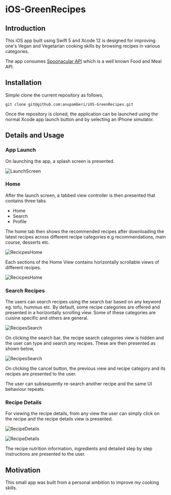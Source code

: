 # iOS-GreenRecipes

## Introduction

This iOS app built using Swift 5 and Xcode 12 is designed for improving one's  Vegan and Vegetarian cooking skills by browsing recipes
in various categories.

The app consumes [Spoonacular API](https://spoonacular.com/food-api) which is a well known Food and Meal API.

## Installation

Simple clone the current repository as follows,

`git clone git@github.com:anupamberi/iOS-GreenRecipes.git`

Once the repository is cloned, the application can be launched using the normal Xcode app launch button and by selecting an IPhone
simulator.


## Details and Usage

### App Launch

On launching the app, a splash screen is presented.

![LaunchScreen](screenshots/LaunchScreen.png)

### Home

After the launch screen,  a tabbed view controller is then presented that contains three tabs

- Home
- Search
- Profile

The home tab then shows the recommended recipes after downloading the latest recipes across different recipe categories e.g recommendations,
main course, desserts etc.

![RecicpesHome](screenshots/RecipesHomeViewController1.png)

Each sections of the Home View contains horizontally scrollable views of different recipes.

![RecicpesHome](screenshots/RecipesHomeViewController2.png)

### Search Recipes

The users can search recipes using the search bar based on any keyword eg. tofu, hummus etc.
By default, some recipe categories are offered and presented in a horizontally scrolling view.
Some of these categories are cuisine specific and others are general.

![RecipesSearch](screenshots/RecipesSearchViewController1.png)

On clicking the search bar, the recipe search categories view is hidden and the user can type and search any recipes.
These are then presented as shown below,

![RecipesSearch](screenshots/RecipesSearchViewController2.png)

On clicking the cancel button, the previous view and recipe category and its recipes are presented to the user.

The user can subsequently re-search another recipe and the same UI behaviour repeats.

### Recipe Details

For viewing the recipe details, from any view the user can simply click on the recipe and the recipe details view is presented.

![RecipeDetails](screenshots/RecipeDetailsViewController1.png)

![RecipeDetails](screenshots/RecipeDetailsViewController2.png)

The recipe nutrition information, ingredients and detailed step by step instructions are presented to the user.


## Motivation

This small app was built from a personal ambition to improve my cooking skills.
